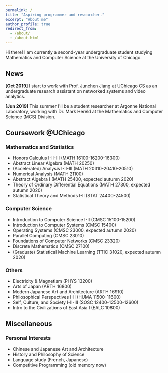 ```yaml
---
permalink: /
title: "Aspiring programmer and researcher."
excerpt: "About me"
author_profile: true
redirect_from: 
  - /about/
  - /about.html
---
```


Hi there! I am currently a second-year undergraduate student studying Mathematics and Computer Science at the University of Chicago. 

## News
**[Oct 2019]** I start to work with Prof. Junchen Jiang at UChicago CS as an undergraduate research assistant on networked systems and video analytics.

**[Jun 2019]** This summer I'll be a student researcher at Argonne National Laboratory, working with Dr. Mark Hereld at the Mathematics and Computer Science (MCS) Division.

## Coursework @UChicago
### Mathematics and Statistics
* Honors Calculus I-II-III (MATH 16100-16200-16300)<br />
* Abstract Linear Algebra (MATH 20250)<br />
* (Accelerated) Analysis I-II-III (MATH 20310-20410-20510)<br />
* Numerical Analysis (MATH 21100)<br />
* Abstract Algebra I (MATH 25400, expected autumn 2020)<br />
* Theory of Ordinary Differential Equations (MATH 27300, expected autumn 2020)<br />
* Statistical Theory and Methods I-II (STAT 24400-24500)

### Computer Science
* Introduction to Computer Science I-II (CMSC 15100-15200)<br />
* Introduction to Computer Systems (CMSC 15400)<br />
* Operating Systems (CMSC 23000, expected autumn 2020)<br />
* Parallel Computing (CMSC 23010)<br />
* Foundations of Computer Networks (CMSC 23320)<br />
* Discrete Mathematics (CMSC 27100)
* (Graduate) Statistical Machine Learning (TTIC 31020, expected autumn 2020)

### Others
* Electricity & Magnetism (PHYS 13200)<br />
* Arts of Japan (ARTH 16800)<br />
* Modern Japanese Art and Architecture (ARTH 16910)<br />
* Philosophical Perspectives I-II (HUMA 11500-11600)<br />
* Self, Culture, and Society I-II-III (SOSC 12400-12500-12600)<br />
* Intro to the Civilizations of East Asia I (EALC 10800)

## Miscellaneous
### Personal Interests
* Chinese and Japanese Art and Architecture
* History and Philosophy of Science
* Language study (French, Japanese)
* Competitive Programming (old memory now)
